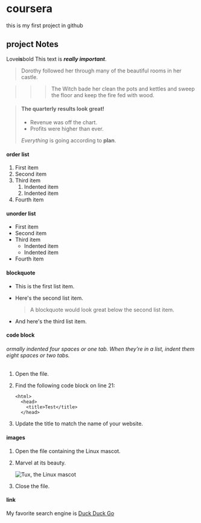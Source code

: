 # coursera
this is my first project in github
## project Notes

Love**is**bold
This text is ***really important***.
> Dorothy followed her through many of the beautiful rooms in her castle.

> >> The Witch bade her clean the pots and kettles and sweep the floor and keep the fire fed with wood.

> #### The quarterly results look great!
>
> - Revenue was off the chart.
> - Profits were higher than ever.
>
>  *Everything* is going according to **plan**.
#### order list
1. First item
2. Second item
3. Third item
    1. Indented item
    2. Indented item
4. Fourth item

#### unorder list
- First item
- Second item
- Third item
    - Indented item
    - Indented item
- Fourth item

#### blockquote 
*   This is the first list item.
*   Here's the second list item.

    > A blockquote would look great below the second list item.

*   And here's the third list item.
#### code block
###### ormally indented four spaces or one tab. When they’re in a list, indent them eight spaces or two tabs.
1.  Open the file.
2.  Find the following code block on line 21:

        <html>
          <head>
            <title>Test</title>
          </head>

3.  Update the title to match the name of your website.
#### images
1.  Open the file containing the Linux mascot.
2.  Marvel at its beauty.

    ![Tux, the Linux mascot](/assets/images/tux.png)

3.  Close the file.

#### link
My favorite search engine is [Duck Duck Go](https://duckduckgo.com)
